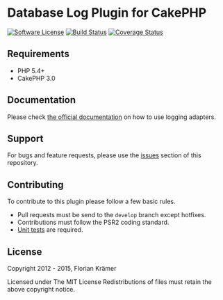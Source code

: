 Database Log Plugin for CakePHP
===============================

[![Software License](https://img.shields.io/badge/license-MIT-brightgreen.svg?style=flat-square)](LICENSE.txt) 
[![Build Status](https://img.shields.io/travis/burzum/cakephp-database-log/master.svg?style=flat-square)](https://travis-ci.org/burzum/cakephp-database-log) 
[![Coverage Status](https://img.shields.io/coveralls/burzum/cakephp-database-log/master.svg?style=flat-square)](https://coveralls.io/r/burzum/cakephp-database-log)

Requirements
------------

 * PHP 5.4+
 * CakePHP 3.0

Documentation
-------------

Please check [the official documentation](http://book.cakephp.org/3.0/en/core-libraries/logging.html) on how to use logging adapters.

Support
-------

For bugs and feature requests, please use the [issues](https://github.com/burzum/cakephp-database-log/issues) section of this repository.

Contributing
------------

To contribute to this plugin please follow a few basic rules.

* Pull requests must be send to the ```develop``` branch except hotfixes.
* Contributions must follow the PSR2 coding standard.
* [Unit tests](http://book.cakephp.org/3.0/en/development/testing.html) are required.

License
-------

Copyright 2012 - 2015, Florian Krämer

Licensed under The MIT License
Redistributions of files must retain the above copyright notice.
